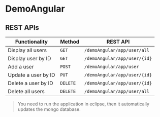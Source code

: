 # DemoAngular

## REST APIs

|Functionality			|Method		|REST API						|
|-----------------------|-----------|-------------------------------|
|Display all users		|`GET`		|`/demoAngular/app/user/all`	|
|Display user by ID		|`GET`		|`/demoAngular/app/user/{id}`	|
|Add a user				|`POST`		|`/demoAngular/app/user`		|
|Update a user by ID	|`PUT`		|`/demoAngular/app/user/{id}`	|
|Delete a user by ID	|`DELETE`	|`/demoAngular/app/user/{id}`	|
|Delete all users		|`DELETE`	|`/demoAngular/app/user/all`	|


> You need to run the application in eclipse, then it automatically updates the mongo database.